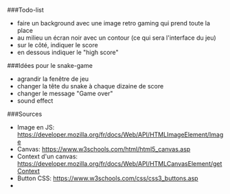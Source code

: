 
###Todo-list
- faire un background avec une image retro gaming qui prend toute la place
- au milieu un écran noir avec un contour (ce qui sera l'interface du jeu)
- sur le côté, indiquer le score
- en dessous indiquer le "high score"

###Idées pour le snake-game
- agrandir la fenêtre de jeu
- changer la tête du snake à chaque dizaine de score
- changer le message "Game over"
- sound effect

###Sources
- Image en JS: https://developer.mozilla.org/fr/docs/Web/API/HTMLImageElement/Image
- Canvas: https://www.w3schools.com/html/html5_canvas.asp
- Context d'un canvas: https://developer.mozilla.org/fr/docs/Web/API/HTMLCanvasElement/getContext
- Button CSS: https://www.w3schools.com/css/css3_buttons.asp
- 